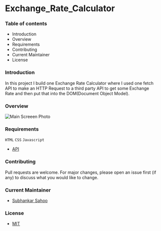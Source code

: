 # Exchange_Rate_Calculator

### Table of contents

- Introduction
- Overview
- Requirements
- Contributing
- Current Maintainer
- License


### Introduction

In this project I build one Exchange Rate Calculator where I used one fetch API to make an HTTP Request to a third party API to get some Exchange Rate and then put that into the DOM(Document Object Model).


### Overview

<img src="https://github.com/sahoo-subha/Exchange_Rate_Calculator/blob/main/README_Image/Main-screen.png" alt="Main Screeen Photo" style="display: inline-block; margin: 0 auto; max-width: 300px">


### Requirements
`HTML` `CSS` `Javascript`
- [API](https://www.exchangerate-api.com/)



### Contributing

Pull requests are welcome. For major changes, please open an issue first (if any)
to discuss what you would like to change.


### Current Maintainer
- [Subhankar Sahoo](https://github.com/sahoo-subha)

### License

- [MIT](https://github.com/sahoo-subha/Exchange_Rate_Calculator/blob/main/LICENSE)
